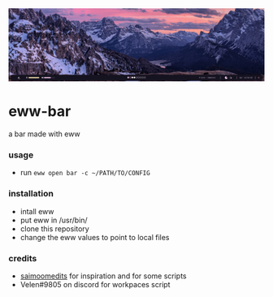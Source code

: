 <img src="./bar.gif">

# eww-bar
a bar made with eww

### usage
- run ```eww open bar -c ~/PATH/TO/CONFIG```

### installation
- intall eww
- put eww in /usr/bin/
- clone this repository
- change the eww values to point to local files

### credits
- [saimoomedits](https://github.com/saimoomedits) for inspiration and for some scripts
- Velen#9805 on discord for workpaces script
